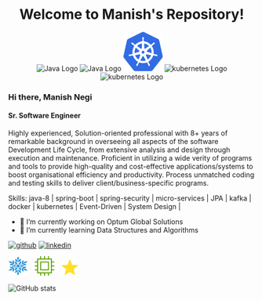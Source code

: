 <h1 align="center">Welcome to Manish's Repository!</h1>

<p align="center">
  <img src="https://upload.wikimedia.org/wikipedia/en/3/30/Java_programming_language_logo.svg" alt="Java Logo" width="80" height="80">
  <img src="https://upload.wikimedia.org/wikipedia/commons/7/79/Spring_Boot.svg" alt="Java Logo" width="80" height="80">
  <img src="https://github.com/kubernetes/kubernetes/blob/master/logo/logo.svg" alt="kubernetes Logo" width="80" height="80">
  <img src="https://upload.wikimedia.org/wikipedia/commons/4/4e/Docker_%28container_engine%29_logo.svg" alt="kubernetes Logo" width="300" height="80">
  <img src="https://upload.wikimedia.org/wikipedia/commons/0/05/Apache_kafka.svg" alt="kubernetes Logo" width="80" height="80">
  
  
  
  
</p>

### Hi there, Manish Negi
#### Sr. Software Engineer

Highly experienced, Solution-oriented professional with 8+ years of remarkable background in overseeing all aspects of the software Development Life Cycle, from extensive analysis and design through execution and maintenance. Proficient in utilizing a wide verity of programs and tools to provide high-quality and cost-effective applications/systems to boost organisational efficiency and productivity. 
Process unmatched coding and testing skills to deliver client/business-specific programs.

Skills: java-8 | spring-boot | spring-security | micro-services | JPA | kafka | docker | kubernetes | Event-Driven | System Design | 

- 🔭 I’m currently working on Optum Global Solutions 
- 🌱 I’m currently learning Data Structures and Algorithms


[<img src='https://cdn.jsdelivr.net/npm/simple-icons@3.0.1/icons/github.svg' alt='github' height='40'>](https://github.com/devgitmanish)  [<img src='https://cdn.jsdelivr.net/npm/simple-icons@3.0.1/icons/linkedin.svg' alt='linkedin' height='40'>](https://www.linkedin.com/in/linkedin.com/in/dev-manishnegi/)  

<a href='https://archiveprogram.github.com/'><img src='https://raw.githubusercontent.com/acervenky/animated-github-badges/master/assets/acbadge.gif' width='40' height='40'></a> <a href='https://docs.github.com/en/developers'><img src='https://raw.githubusercontent.com/acervenky/animated-github-badges/master/assets/devbadge.gif' width='40' height='40'></a> <a href='https://stars.github.com/'><img src='https://raw.githubusercontent.com/acervenky/animated-github-badges/master/assets/starbadge.gif' width='35' height='35'></a> 


![GitHub stats](https://github-readme-stats.vercel.app/api?username=devgitmanish&show_icons=true)  




